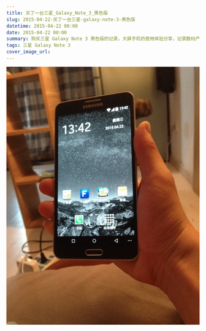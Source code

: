 ```yaml
---
title: 买了一台三星_Galaxy_Note_3_黑色版
slug: 2015-04-22-买了一台三星-galaxy-note-3-黑色版
datetime: 2015-04-22 00:00
date: 2015-04-22 00:00
summary: 购买三星 Galaxy Note 3 黑色版的记录，大屏手机的使用体验分享，记录数码产品的选择历程。
tags: 三星 Galaxy Note 3
cover_image_url: 
---
```

![31913-x5h9xmwqkka.png](../assets/2019/09/278516286.png)